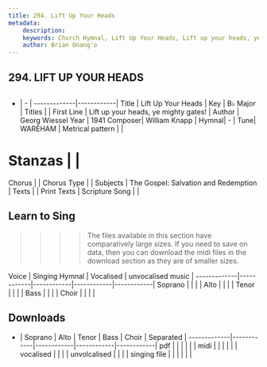 ```yaml
---
title: 294. Lift Up Your Heads
metadata:
    description: 
    keywords: Church Hymnal, Lift Up Your Heads, Lift up your heads, ye mighty gates!, 
    author: Brian Onang'o
---
```



## 294. LIFT UP YOUR HEADS

```txt

```

- |   -  |
-------------|------------|
Title | Lift Up Your Heads |
Key | B♭ Major |
Titles |  |
First Line | Lift up your heads, ye mighty gates! |
Author | Georg Wiessel
Year | 1941
Composer| William Knapp |
Hymnal|  - |
Tune| WAREHAM |
Metrical pattern | |
# Stanzas |  |
Chorus |  |
Chorus Type |  |
Subjects | The Gospel: Salvation and Redemption |
Texts |  |
Print Texts | 
Scripture Song |  |
  
## Learn to Sing

>>>> The files available in this section have comparatively large sizes. If you need to save on data, then you can download the midi files in the download section as they are of smaller sizes.

Voice |  Singing Hymnal | Vocalised | unvocalised music |
-------------|------------|------------|------------|------------|
Soprano | | | |
Alto | | | |
Tenor | | | |
Bass | | | |
Choir | | | |

## Downloads

- |  Soprano | Alto | Tenor | Bass | Choir | Separated |
-------------|------------|------------|------------|------------|
pdf | | | | | |
midi | | | | | |
vocalised | | | |
unvolcalised | | | |
singing file | | | | | |
  